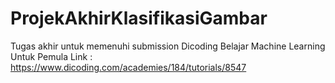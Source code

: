 # ProjekAkhirKlasifikasiGambar
Tugas akhir untuk memenuhi submission Dicoding Belajar Machine Learning Untuk Pemula
Link  : https://www.dicoding.com/academies/184/tutorials/8547
